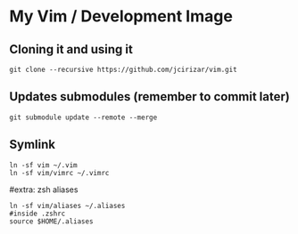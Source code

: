 # My Vim / Development Image

## Cloning it and using it

```
git clone --recursive https://github.com/jcirizar/vim.git
```

## Updates submodules (remember to commit later)
```
git submodule update --remote --merge
```

## Symlink

```
ln -sf vim ~/.vim
ln -sf vim/vimrc ~/.vimrc
```

#extra: zsh aliases
```
ln -sf vim/aliases ~/.aliases
#inside .zshrc
source $HOME/.aliases
```
